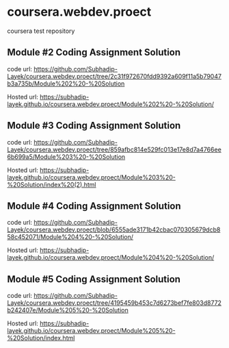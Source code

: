 # coursera.webdev.proect
coursera test repository

## Module #2 Coding Assignment Solution
   code url: https://github.com/Subhadip-Layek/coursera.webdev.proect/tree/2c31f972670fdd9392a609f11a5b79047b3a735b/Module%202%20-%20Solution
   
   Hosted url: https://subhadip-layek.github.io/coursera.webdev.proect/Module%202%20-%20Solution/

## Module #3 Coding Assignment Solution
  code url: https://github.com/Subhadip-Layek/coursera.webdev.proect/tree/859afbc814e529fc013e17e8d7a4766ee6b699a5/Module%203%20-%20Solution
  
  Hosted url: https://subhadip-layek.github.io/coursera.webdev.proect/Module%203%20-%20Solution/index%20(2).html
## Module #4 Coding Assignment Solution
  code url: https://github.com/Subhadip-Layek/coursera.webdev.proect/blob/6555ade3171b42cbac070305679dcb858c452071/Module%204%20-%20Solution/
  
  Hosted url: https://subhadip-layek.github.io/coursera.webdev.proect/Module%204%20-%20Solution/

## Module #5 Coding Assignment Solution
  code url: https://github.com/Subhadip-Layek/coursera.webdev.proect/tree/4195459b453c7d6273bef7fe803d8772b242407e/Module%205%20-%20Solution
  
   Hosted url: https://subhadip-layek.github.io/coursera.webdev.proect/Module%205%20-%20Solution/index.html
